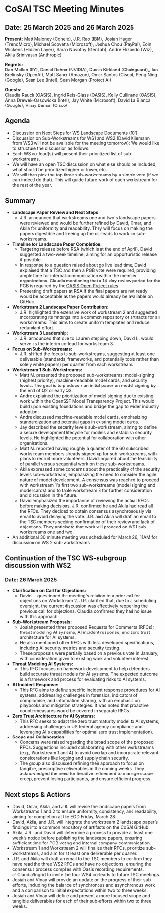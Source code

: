 # CoSAI TSC Meeting Minutes

## Date: 25 March 2025 and 26 March 2025

**Present:**  Matt Maloney (Cohere), J.R. Rao (IBM),  Josiah Hagen (TrendMicro), Michael Scovetta (Microsoft), Joshua Chou (PayPal),  Eoin Wickens (Hidden Layer), Sarah Novotny (GenLab), Andre Elizondo (Wiz), Akila Srinivasan (Anthropic)

**Regrets:**   
Dan Mellen (EY), Daniel Rohrer (NVIDIA), Dustin Kirkland (Chainguard),, Ian Brelinsky (OpenAI), Matt Saner (Amazon),  Omar Santos (Cisco), Peng Ning (Google), Sean Lee (Intel), Sean Morgan (Protect AI) 

**Guests:**  
Claudia Rauch (OASIS), Ingrid Reis-Glass (OASIS), Kelly Cullinane (OASIS),  Anna Drewek-Ossowicka (Intel), Jay White (Microsoft), David La Bianca (Google), Vinay Bansal (Cisco)

## Agenda

* Discussion on Next Steps for WS Landscape Documents (10’)  
* Discussion on Sub-Workstreams for WS1 and WS2 (David Kliemann from WS3 will not be available for the meeting tomorrow): We would like to structure the discussion as follows.  
* Each WS co-lead(s) will present their prioritized list of sub-workstreams.  
* We will have an open TSC discussion on what else should be included, what should be prioritized higher or lower, etc.  
* We will then pick the top three sub-workstreams by a simple vote (if we can indeed do that). This will guide future work of each workstream for the rest of the year.

## Summary

* **Landscape Paper Review and Next Steps:**  
  * J.R. announced that workstreams one and two's landscape papers were reviewed and would be further refined by David, Omar, and Akila for uniformity and readability.  They will focus on making the papers digestible and freeing up the co-leads to work on sub-workstreams.
* **Timeline for Landscape Paper Completion:**  
  * Targeting release before RSA (which is at the end of April).  David suggested a two-week timeline, aiming for an opportunistic release if possible. 
  * In response to a question raised about go live lead time, David explained that a TSC and then a PGB vote were  required, providing ample time for internal communication within the member organizations.   Claudia mentioning that a 14-day review period for the PGB is required by the [OASIS Open Project rules](https://www.oasis-open.org/policies-guidelines/open-projects-process/#releases-and-group-releases-designation)
  *  Presenting draft papers at RSA if the final papers are not ready would be acceptable as the papers would already be available on GitHub.
* **Workstream 2 Landscape Paper Contribution:** 
  * J.R. highlighted the extensive work of workstream 2 and suggested incorporating its findings into a common repository of artifacts for all workstreams.  This aims to create uniform templates and reduce redundant effort.
* **Workstream 3 Leadership:**
  *  J.R. announced that due to Lauren stepping down, David L. would serve as the interim co-lead for workstream 3\.  
* **Focus on Sub-Workstreams:** 
  * J.R. shifted the focus to sub-workstreams, suggesting  at least one deliverable (standards, frameworks, and potentially tools rather than solely white papers) per quarter from each workstream.  
* **Workstream 1 Sub-Workstreams:**
  *  Matt M. presented the proposed sub-workstreams: model-signing (highest priority), machine-readable model cards, and security levels.  The goal is to produce r an initial paper on model signing by the end of Q2 or early Q3.	
  * Andre explained the prioritization of model signing due to existing work within the OpenSSF Model Transparency Project. This would build upon existing foundations and bridge the gap to wider industry adoption.
  * Andre discussed machine-readable model cards, emphasizing standardization and potential gaps in existing model cards. 
  * Jay described the security levels sub-workstream, aiming to define a secure development lifecycle for models and establish security levels. He highlighted the potential for collaboration with other organizations.
  * Matt M. reported having roughly a quarter of the 60 subscribed workstream members already signed up for sub-workstreams, with plans to recruit more volunteers. David inquired about the feasibility of parallel versus sequential work on these sub-workstreams.
  * Akila expressed some concerns about the practicality of the security levels sub-workstream, emphasizing the need to consider the agile nature of model development. A consensus was reached to proceed with workstream 1's first two sub-workstreams (model signing and model cards) and to table workstream 3 for further consideration and discussion in the future.  
  * David emphasized the importance of reviewing the actual RFCs before making decisions. J.R. confirmed he and Akila had read all the RFCs. They decided to obtain consensus asynchronously via email to avoid delaying the vote. J.R. and Akila will draft an email to the TSC members seeking confirmation of their review and lack of objections. They anticipate that work will proceed on WS1 sub-workstreams one and two.
* An additional 30 minute meeting was scheduled for March 26, 11AM for discussion on WS 2 sub-workstreams


## Continuation of the TSC WS-subgroup discussion with WS2 

### Date:  26 March 2025

* **Clarification on Call for Objections:** 
  * David L. questioned the meeting's relation to a prior call for objections on Workstream 2\. J.R. clarified that, due to a scheduling oversight, the current discussion was effectively reopening the previous call for objections. Claudia confirmed they had no issue with this approach.
* **Sub-Workstream Proposals:** 
  * Josiah presented three proposed Requests for Comments (RFCs): threat modeling AI systems, AI incident response, and zero trust architecture for AI systems. 
  *  He also mentioned other RFCs with less developed specifications, including AI security metrics and security testing. 
  * These proposals were partially based on a previous vote in January, with consideration given to existing work and volunteer interest.
* **Threat Modeling AI Systems:**  
  * This RFC focuses on framework development to help defenders build accurate threat models for AI systems. The expected outcome is a framework and process for evaluating risks to AI systems.
* **AI Incident Response:** 
  * This RFC aims to define specific incident response procedures for AI systems, addressing challenges in forensics, indicators of compromise, and information sharing, with an emphasis on playbooks and mitigation strategies. It was noted that proactive countermeasures would be covered in separate RFCs.
* **Zero Trust Architecture for AI Systems:**
  * This RFC seeks to adapt the zero trust maturity model to AI systems, addressing challenges in US federal agency compliance and leveraging AI's capabilities for optimal zero trust implementation). 
* **Scope and Collaboration:**  
  * Concerns were raised regarding the broad scope of the proposed RFCs.  Suggestions included collaborating with other workstreams (e.g., Workstream 1 and 4\) to avoid overlap and incorporate relevant considerations like logging and supply chain security. 
  * The group also discussed refining their approach to focus on tangible, prescriptive deliverables in the coming weeks. They acknowledged the need for iterative refinement to manage scope creep, prevent losing participants, and ensure efficient progress.

## Next steps & Actions
* David, Omar, Akila, and J.R. will revise the landscape papers from Workstreams 1 and 2 to ensure uniformity, consistency, and readability, aiming for completion at the EOD Friday, March 28\.  
* David, Akila, and J.R. will integrate the workstream 2 landscape paper’s findings into a common repository of artifacts on the CoSAI GitHub.  
* Akila, J.R., and David will determine a process to provide at least one week’s notice before publishing the landscape papers, ensuring sufficient time for PGB voting and internal company communication.  
* Workstream 1 and Workstream 2 will finalize their RFCs, prioritize sub-workstreams, and aim for at least one deliverable per quarter.  
* J.R. and Akila will draft an email to the TSC members to confirm they have read the three WS2 RFCs and have no objections, ensuring the consensus process complies with Oasis recording requirements.  
✅ Claudia/Ingrid to invite the four WS4 co-leads to future TSC meetings.
* Josiah and Vinay will provide an update on the progress of their sub-efforts, including the balance of synchronous and asynchronous work and a comparison to initial expectations within two to three weeks.  
* Josiah and Vinay will define and present a more focused scope and tangible deliverables for each of their sub-efforts within two to three weeks.


